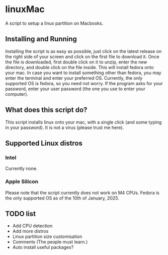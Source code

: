 # linuxMac
A script to setup a linux partition on Macbooks.

## Installing and Running
Installing the script is as easy as possible, just click on the latest release on the right side of your screen and click on the first file to download it.
Once the file is downloaded, first double click on it to unzip, enter the new directory, and double click on the file inside. This will install fedora onto your mac.
In case you want to install something other than fedora, you may enter the terminal and enter your preferred OS. Currently, the only supported OS is fedora, so you need not worry.
If the program asks for your password, enter your user password (the one you use to enter your computer).

## What does this script do?
This script installs linux onto your mac, with a single click (and some typing in your password). It is not a virus (please trust me here).

## Supported Linux distros
### Intel
Currently none.
### Apple Silicon
Please note that the script currently does not work on M4 CPUs.
Fedora is the only supported OS as of the 10th of January, 2025.


## TODO list
- Add CPU detection
- Add more distros
- Linux partition size customisation
- Comments (The people must learn.)
- Auto install useful packages?
